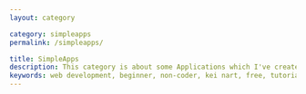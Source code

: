 ```yaml
---
layout: category

category: simpleapps
permalink: /simpleapps/

title: SimpleApps
description: This category is about some Applications which I've created. <br>The ideas come when I've been writting tutorials. <br>They all are simple and maybe silly. :D
keywords: web development, beginner, non-coder, kei nart, free, tutorial, coding, programming, code nart, simple, application, simpleapps
---
```

